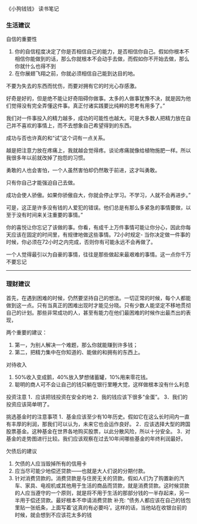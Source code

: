 
《小狗钱钱》 读书笔记

### 生活建议
自信的重要性
1. 你的自信程度决定了你是否相信自己的能力，是否相信你自己。假如你根本不相信你能做到的话，那么你就根本不会动手去做，而假如你不开始去做，那么你就什么也得不到
2. 在你展翅飞翔之前，你就必须相信自己能到达目的地。

不要为失去的东西而忧伤，而要对拥有它的时光心存感激。

好奇是好的，但是绝不能让好奇阻碍你做事。太多的人做事犹豫不决，就是因为他们觉得没有完全弄懂这件事。真正付诸实践要比纯粹的思考有用多了。”

我们对一件事投入的精力越多，成功的可能性也越大。可是大多数人把精力放在自己并不喜欢的事情上，而不去想象自己希望得到的东西。


成功与否也许真的和“试”这个词有一点关系。

越是把注意力放在疼痛上，我就越会觉得疼。谈论疼痛就像给植物施肥一样。所以我很多年以前就改掉了抱怨的习惯。

勇敢的人也会害怕，一个人虽然害怕却仍然敢于前进，这才叫勇敢。

只有你自己才能强迫自己去做。

成功会使人骄傲。如果你骄傲自大，你就会停止学习。不学习，人就不会再进步。”

可是，这正是许多没有钱的人爱犯的错误。他们总是有那么多紧急的事情要做，以至于没有时间来关注重要的事情。”

你的喜悦让你忘记了该做的事。你看，有成千上万件事情可能让你分心，因此你每天应该在固定的时间里，有规律地做这些事情。72小时规定- 当你决定做一件事的时候，你必须在72小时之内完成，否则你有可能永远不会再做了。


一个人觉得最引以为自豪的事情，往往是那些做起来最艰难的事情。这一点你千万不要忘记

---

### 理财建议
首先，在遇到困难的时候，仍然要坚持自己的想法。一切正常的时候，每个人都能做到这一点。只有当真正的困难出现时才能见分晓。只有少数人能坚定不移地贯彻自己的计划。那些非常成功的人，甚至有能力在他们最困难的时候作出最杰出的表现，

两个重要的建议：
1. 第一，为别人解决一个难题，那么你就能赚到许多钱；
2. 第二，把精力集中在你知道的、能做的和拥有的东西上。

对待收入
1. 50%收入变成鹅，40%放入梦想储蓄罐，10%用来零花钱。
2. 聪明的商人可不会让自己的钱只躺在银行里睡大觉，这样做根本没有什么利息


投资注意
1．应该把钱投资在安全的地
2．我的钱应该下很多“金蛋”。
3．我们的投资应该简单明了。

挑选基金时的注意事项
1．基金应该至少有10年历史。假如它在这么长时间内一直有丰厚的利润，那我们可以认为，未来它也会运作良好。
2．应该选择大型的跨国股票基金。这种基金在世界各地购买股票，以此分散风险，所以十分安全。
3．对基金的走势图进行比较。我们应该观察在过去10年间哪些基金的年终利润最好。

欠债后的建议
1. 欠债的人应当毁掉所有的信用卡
2. 应当尽可能少地偿还贷款——也就是大人们说的分期付款。
3. 针对消费贷款的。消费贷款是与住房无关的贷款。假如人们为了购置新的汽车、家具、电视机或其他用于生活的商品而贷款，就是消费贷款。这时候贷款的人应当遵守的一个原则，就是将不用于生活的那部分钱的一半存起来，另一半用于偿还贷款。最好根本不申请消费贷款
补充: “债务人都应该在自己的钱包里贴一张纸条，上面写着‘这真的有必要吗’。这样的话，当他站在收银台前的时候，就会想到不应该花太多的钱


